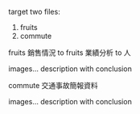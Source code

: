 target
two files:
1. fruits
2. commute

fruits
銷售情況 to fruits
業績分析 to 人

images...
description with conclusion

commute
交通事故簡報資料

images...
description with conclusion

